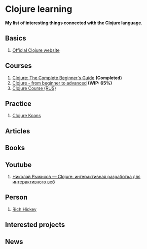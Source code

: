 # Clojure learning

**My list of interesting things connected with the Clojure language.**

## Basics
1. [Official Clojure website](https://clojure.org/)

## Courses

1. [Clojure: The Complete Beginner's Guide](https://www.udemy.com/course/clojureprogramming/) **(Completed)**
2. [Clojure - from beginner to advanced](https://www.udemy.com/course/advancedclojure/) **(WIP: 65%)**
3. [Clojure Course (RUS)](https://clojurecourse.by/)

## Practice
1. [Clojure Koans](http://clojurekoans.com/)

## Articles
## Books
## Youtube

1. [Николай Рыжиков — Clojure: интерактивная разработка для интерактивного веб](https://www.youtube.com/watch?v=m_nlBeNIhZo)

## Person

1. [Rich Hickey](https://github.com/richhickey)

## Interested projects
## News
